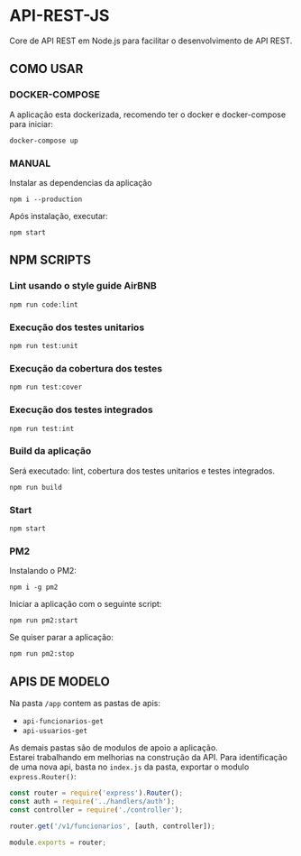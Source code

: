 # API-REST-JS
Core de API REST em Node.js para facilitar o desenvolvimento de API REST.
## COMO USAR
### DOCKER-COMPOSE
A aplicação esta dockerizada, recomendo ter o docker e docker-compose para iniciar:
```shell
docker-compose up
```
### MANUAL
Instalar as dependencias da aplicação
```shell
npm i --production
```
Após instalação, executar:
```shell
npm start
```
## NPM SCRIPTS
### Lint usando o style guide AirBNB
```shell
npm run code:lint
```
### Execução dos testes unitarios
```shell
npm run test:unit
```
### Execução da cobertura dos testes
```shell
npm run test:cover
```
### Execução dos testes integrados
```shell
npm run test:int
```
### Build da aplicação
Será executado: lint, cobertura dos testes unitarios e testes integrados.
```shell
npm run build
```
### Start
```shell
npm start
```
### PM2
Instalando o PM2:
```shell
npm i -g pm2
```
Iniciar a aplicação com o seguinte script:
```shell
npm run pm2:start
```
Se quiser parar a aplicação:
```shell
npm run pm2:stop
```
## APIS DE MODELO
Na pasta `/app` contem as pastas de apis:
- `api-funcionarios-get`
- `api-usuarios-get`

As demais pastas são de modulos de apoio a aplicação.   
Estarei trabalhando em melhorias na construção da API.
Para identificação de uma nova api, basta no `index.js` da pasta, exportar o modulo `express.Router()`:
```js
const router = require('express').Router();
const auth = require('../handlers/auth');
const controller = require('./controller');

router.get('/v1/funcionarios', [auth, controller]);

module.exports = router;
```